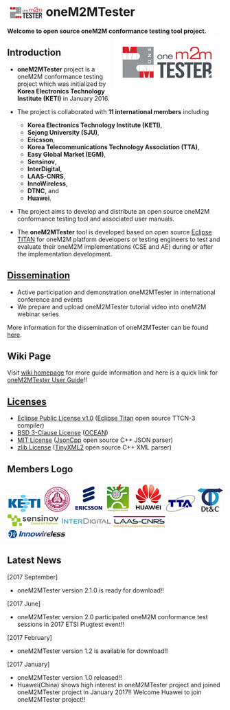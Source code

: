 
# oneM2MTester <a href="https://github.com/IoTKETI/oneM2MTester/blob/master/doc/Logo/oneM2MTester_icon.png?raw=true"><img src="https://github.com/IoTKETI/oneM2MTester/blob/master/doc/Logo/oneM2MTester_icon.png?raw=true" align="left" hspace="5" vspace="4"></a>
 **Welcome to open source oneM2M conformance testing tool project.**
<a href="https://github.com/IoTKETI/oneM2MTester/blob/master/doc/Logo/oneM2MTester_logo.png?raw=true"><img src="https://github.com/IoTKETI/oneM2MTester/blob/master/doc/Logo/oneM2MTester_logo.png?raw=true" align="right" hspace="10" vspace="5"></a>

## **Introduction**
- **oneM2MTester** project is a oneM2M conformance testing project which was initialized by **Korea Electronics Technology Institute (KETI)** in January 2016.  
- The project is collaborated with  **11 international members** including     
  + **Korea Electronics Technology Institute (KETI)**,
  + **Sejong University (SJU)**, 
  + **Ericsson**,
  + **Korea Telecommunications Technology Association (TTA)**,
  + **Easy Global Market (EGM)**, 
  + **Sensinov**,   
  + **InterDigital**,
  + **LAAS-CNRS**,  
  + **InnoWireless**,   
  + **DTNC**, and 
  + **Huawei**.
- The project aims to develop and distribute an open source oneM2M conformance testing tool and associated user manuals.    

- The **oneM2MTester** tool is developed based on open source [Eclipse TITAN](https://projects.eclipse.org/projects/tools.titan) for oneM2M platform developers or testing engineers to test and evaluate their oneM2M implementations (CSE and AE) during or after the implementation development. 

## **[Dissemination](https://github.com/IoTKETI/oneM2MTester/wiki/Dissemination-of-oneM2MTester)**
- Active participation and demonstration oneM2MTester in international conference and events
- We prepare and upload oneM2MTester tutorial video into oneM2M webinar series

More information for the dissemination of oneM2MTester can be found [here](https://github.com/IoTKETI/oneM2MTester/wiki/Dissemination-of-oneM2MTester).

## **Wiki Page**
Visit [wiki homepage](https://github.com/IoTKETI/oneM2MTester/wiki) for more guide information and here is a quick link for [oneM2MTester User Guide](https://github.com/IoTKETI/oneM2MTester/blob/master/doc/oneM2MTester_User_Manual/oneM2MTester_User_Guide_ver1_0_0.pdf)!!

## **[Licenses](https://github.com/IoTKETI/oneM2MTester/blob/master/LICENSE)**

- [Eclipse Public License v1.0](http://www.eclipse.org/org/documents/epl-v10.php) ([Eclipse Titan](https://github.com/eclipse/titan.core) open source TTCN-3 compiler)
- [BSD 3-Clause License](http://www.iotocean.org/license/) ([OCEAN](http://www.iotocean.org/main/))
- [MIT License](https://github.com/open-source-parsers/jsoncpp/blob/master/LICENSE) ([JsonCpp](https://github.com/open-source-parsers/jsoncpp) open source C++ JSON parser)
- [zlib License](https://github.com/leethomason/tinyxml2#license) ([TinyXML2](https://github.com/leethomason/tinyxml2) open source C++ XML parser)


## **Members Logo**
  ![KETI logo](https://github.com/IoTKETI/oneM2MTester/blob/master/doc/Partnership/KETI_logo.png) 
    ![SJU logo](https://github.com/IoTKETI/oneM2MTester/blob/master/doc/Partnership/SejongUniv_logo.png)
    ![Ericsson logo](https://github.com/IoTKETI/oneM2MTester/blob/master/doc/Partnership/Ericsson_logo.png)
    ![EGM logo](https://github.com/IoTKETI/oneM2MTester/blob/master/doc/Partnership/EGM_logo.png)
    ![Huawei logo](https://github.com/IoTKETI/oneM2MTester/blob/master/doc/Partnership/Huawei_logo.png)
    ![TTA logo](https://github.com/IoTKETI/oneM2MTester/blob/master/doc/Partnership/TTA_logo.png) 
    ![DTNC logo](https://github.com/IoTKETI/oneM2MTester/blob/master/doc/Partnership/DTC_logo.jpg)
    ![Sensinov logo](https://github.com/IoTKETI/oneM2MTester/blob/master/doc/Partnership/Sensinov.png) 
    ![InterDigital logo](https://github.com/IoTKETI/oneM2MTester/blob/master/doc/Partnership/InterDigital_logo.jpg)
    ![LAAS-CNRS logo](https://github.com/IoTKETI/oneM2MTester/blob/master/doc/Partnership/LAAS-CNRS_logo.jpg)
    ![InnoWireless logo](https://github.com/IoTKETI/oneM2MTester/blob/master/doc/Partnership/Innowireless_logo.png)

## **Latest News**
[2017 September]
- oneM2MTester version 2.1.0 is ready for download!! 

[2017 June]
- oneM2MTester version 2.0 participated oneM2M conformance test sessions in 2017 ETSI Plugtest event!! 

[2017 February]
- oneM2MTester version 1.2 is available for download!!

[2017 January]
- oneM2MTester version 1.0 released!!
- Huawei(China) shows high interest in oneM2MTester project and joined oneM2MTester project in January 2017!! Welcome Huawei to join oneM2MTester project!!




